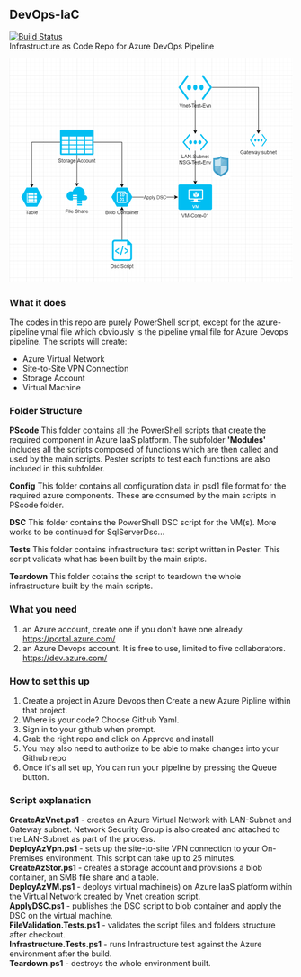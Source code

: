 ## DevOps-IaC  
[![Build Status](https://naweducation.visualstudio.com/AzureIaaS/_apis/build/status/nawawn.DevOps-IaC?branchName=master)](https://naweducation.visualstudio.com/AzureIaaS/_build/latest?definitionId=3&branchName=master)  
Infrastructure as Code Repo for Azure DevOps Pipeline 

![AzureNetworkDiagram](/images/DevOps-IaC.png)

### What it does 
The codes in this repo are purely PowerShell script, except for the azure-pipeline ymal file which obviously is the pipeline ymal file for Azure Devops pipeline. The scripts will create:
* Azure Virtual Network 
* Site-to-Site VPN Connection 
* Storage Account
* Virtual Machine 

### Folder Structure
__PScode__ This folder contains all the PowerShell scripts that create the required component in Azure IaaS platform. The subfolder **'Modules'** includes all the scripts composed of functions which are then called and used by the main scripts. Pester scripts to test each functions are also included in this subfolder.

__Config__ This folder contains all configuration data in psd1 file format for the required azure components. These are consumed by the main scripts in PScode folder.

__DSC__ This folder contains the PowerShell DSC script for the VM(s). More works to be continued for SqlServerDsc...

__Tests__ This folder contains infrastructure test script written in Pester. This script validate what has been built by the main sripts.

__Teardown__ This folder cotains the script to teardown the whole infrastructure built by the main scripts.

### What you need
1. an Azure account, create one if you don't have one already. https://portal.azure.com/
2. an Azure Devops account. It is free to use, limited to five collaborators. https://dev.azure.com/

### How to set this up
1. Create a project in Azure Devops then Create a new Azure Pipline within that project.
2. Where is your code? Choose Github Yaml.
3. Sign in to your github when prompt.
4. Grab the right repo and click on Approve and install
5. You may also need to authorize to be able to make changes into your Github repo
6. Once it's all set up, You can run your pipeline by pressing the Queue button. 

### Script explanation
**CreateAzVnet.ps1** - creates an Azure Virtual Network with LAN-Subnet and Gateway subnet. Network Security Group is also created and attached to the LAN-Subnet as part of the process.  
**DeployAzVpn.ps1** - sets up the site-to-site VPN connection to your On-Premises environment. This script can take up to 25 minutes.  
**CreateAzStor.ps1** - creates a storage account and provisions a blob container, an SMB file share and a table.  
**DeployAzVM.ps1** - deploys virtual machine(s) on Azure IaaS platform within the Virtual Network created by Vnet creation script.  
**ApplyDSC.ps1** - publishes the DSC script to blob container and apply the DSC on the virtual machine.  
**FileValidation.Tests.ps1** - validates the script files and folders structure after checkout.  
**Infrastructure.Tests.ps1** - runs Infrastructure test against the Azure environment after the build.  
**Teardown.ps1** - destroys the whole environment built.  

